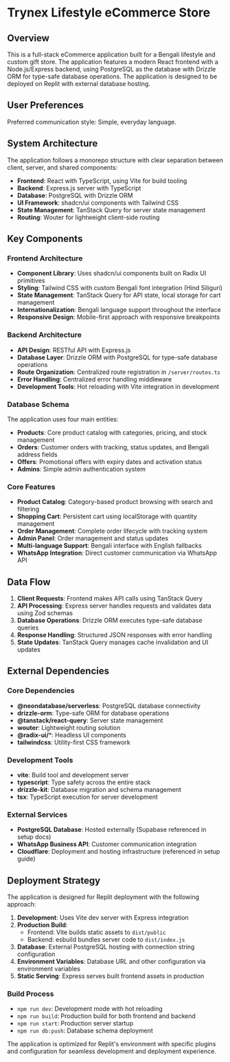 # Trynex Lifestyle eCommerce Store

## Overview

This is a full-stack eCommerce application built for a Bengali lifestyle and custom gift store. The application features a modern React frontend with a Node.js/Express backend, using PostgreSQL as the database with Drizzle ORM for type-safe database operations. The application is designed to be deployed on Replit with external database hosting.

## User Preferences

Preferred communication style: Simple, everyday language.

## System Architecture

The application follows a monorepo structure with clear separation between client, server, and shared components:

- **Frontend**: React with TypeScript, using Vite for build tooling
- **Backend**: Express.js server with TypeScript
- **Database**: PostgreSQL with Drizzle ORM
- **UI Framework**: shadcn/ui components with Tailwind CSS
- **State Management**: TanStack Query for server state management
- **Routing**: Wouter for lightweight client-side routing

## Key Components

### Frontend Architecture
- **Component Library**: Uses shadcn/ui components built on Radix UI primitives
- **Styling**: Tailwind CSS with custom Bengali font integration (Hind Siliguri)
- **State Management**: TanStack Query for API state, local storage for cart management
- **Internationalization**: Bengali language support throughout the interface
- **Responsive Design**: Mobile-first approach with responsive breakpoints

### Backend Architecture
- **API Design**: RESTful API with Express.js
- **Database Layer**: Drizzle ORM with PostgreSQL for type-safe database operations
- **Route Organization**: Centralized route registration in `/server/routes.ts`
- **Error Handling**: Centralized error handling middleware
- **Development Tools**: Hot reloading with Vite integration in development

### Database Schema
The application uses four main entities:
- **Products**: Core product catalog with categories, pricing, and stock management
- **Orders**: Customer orders with tracking, status updates, and Bengali address fields
- **Offers**: Promotional offers with expiry dates and activation status
- **Admins**: Simple admin authentication system

### Core Features
- **Product Catalog**: Category-based product browsing with search and filtering
- **Shopping Cart**: Persistent cart using localStorage with quantity management
- **Order Management**: Complete order lifecycle with tracking system
- **Admin Panel**: Order management and status updates
- **Multi-language Support**: Bengali interface with English fallbacks
- **WhatsApp Integration**: Direct customer communication via WhatsApp API

## Data Flow

1. **Client Requests**: Frontend makes API calls using TanStack Query
2. **API Processing**: Express server handles requests and validates data using Zod schemas
3. **Database Operations**: Drizzle ORM executes type-safe database queries
4. **Response Handling**: Structured JSON responses with error handling
5. **State Updates**: TanStack Query manages cache invalidation and UI updates

## External Dependencies

### Core Dependencies
- **@neondatabase/serverless**: PostgreSQL database connectivity
- **drizzle-orm**: Type-safe ORM for database operations
- **@tanstack/react-query**: Server state management
- **wouter**: Lightweight routing solution
- **@radix-ui/***: Headless UI components
- **tailwindcss**: Utility-first CSS framework

### Development Tools
- **vite**: Build tool and development server
- **typescript**: Type safety across the entire stack
- **drizzle-kit**: Database migration and schema management
- **tsx**: TypeScript execution for server development

### External Services
- **PostgreSQL Database**: Hosted externally (Supabase referenced in setup docs)
- **WhatsApp Business API**: Customer communication integration
- **Cloudflare**: Deployment and hosting infrastructure (referenced in setup guide)

## Deployment Strategy

The application is designed for Replit deployment with the following approach:

1. **Development**: Uses Vite dev server with Express integration
2. **Production Build**: 
   - Frontend: Vite builds static assets to `dist/public`
   - Backend: esbuild bundles server code to `dist/index.js`
3. **Database**: External PostgreSQL hosting with connection string configuration
4. **Environment Variables**: Database URL and other configuration via environment variables
5. **Static Serving**: Express serves built frontend assets in production

### Build Process
- `npm run dev`: Development mode with hot reloading
- `npm run build`: Production build for both frontend and backend
- `npm run start`: Production server startup
- `npm run db:push`: Database schema deployment

The application is optimized for Replit's environment with specific plugins and configuration for seamless development and deployment experience.
